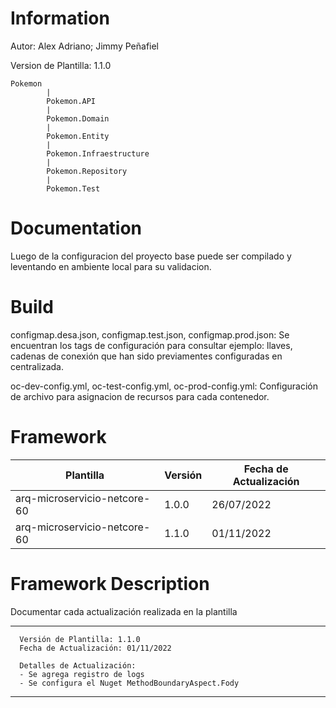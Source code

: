 # Information
Autor: Alex Adriano; Jimmy Peñafiel

Version de Plantilla: 1.1.0

	Pokemon			
            |
            Pokemon.API
            |
            Pokemon.Domain
            |
            Pokemon.Entity
            |
            Pokemon.Infraestructure
            |
            Pokemon.Repository
            |
            Pokemon.Test


# Documentation
Luego de la configuracion del proyecto base puede ser compilado y leventando en ambiente local para su validacion.

# Build
configmap.desa.json, configmap.test.json, configmap.prod.json: Se encuentran los tags de configuración para consultar ejemplo: llaves, cadenas de conexión que han sido previamentes configuradas en centralizada. 

oc-dev-config.yml, oc-test-config.yml, oc-prod-config.yml: Configuración de archivo para asignacion de recursos para cada contenedor.

# Framework
| Plantilla | Versión | Fecha de Actualización |
| ------ | ------ | ------ |
| arq-microservicio-netcore-60 | 1.0.0 | 26/07/2022 |
| arq-microservicio-netcore-60 | 1.1.0 | 01/11/2022 |


# Framework Description
Documentar cada actualización realizada en la plantilla
***
      Versión de Plantilla: 1.1.0
      Fecha de Actualización: 01/11/2022 

      Detalles de Actualización:
      - Se agrega registro de logs
      - Se configura el Nuget MethodBoundaryAspect.Fody
***